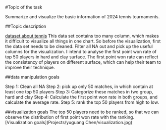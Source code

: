 #Topic of the task

Summarize and visualize the basic information of 2024 tennis tournaments. 

##Topic description

[dataset about tennis](https://github.com/JeffSackmann/tennis_atp/blob/master/atp_matches_qual_chall_2024.csv) This data set contains too many column, which makes it difficult to visualize all things in one chart. So before the visualization, first the data set needs to be cleaned. Filter all NA out and pick up the useful columns for the visualization. I intend to analyse the first point won rate of top 50 players in hard and clay surface. The first point won rate can reflect the consistency of players on different surface, which can help their team to improve their technique.

##data manipulation goals

Step 1: Clean all NA
Step 2: pick up only 50 matches, in which contain at least one top 50 players
Step 3: Categorize these matches in two group, hard and clay
Step 4: Calculate the first point won rate in both groups, and calculate the average rate.
Step 5: rank the top 50 players from high to low.

##visualization goals
The top 50 players need to be ranked, so that we can observe the distribution of first point won rate with the ranking. 
[Visualization goals](Projects/yuguang Chen/visualization.jpg)
